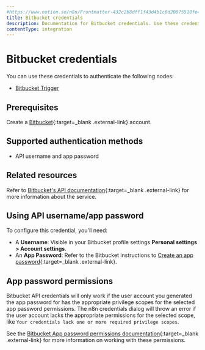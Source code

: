 ```yaml
---
#https://www.notion.so/n8n/Frontmatter-432c2b8dff1f43d4b1c8d20075510fe4
title: Bitbucket credentials
description: Documentation for Bitbucket credentials. Use these credentials to authenticate Bitbucket in n8n, a workflow automation platform.
contentType: integration
---
```


# Bitbucket credentials

You can use these credentials to authenticate the following nodes:

- [Bitbucket Trigger](/integrations/builtin/trigger-nodes/n8n-nodes-base.bitbuckettrigger/)

## Prerequisites

Create a [Bitbucket](https://www.bitbucket.com/){:target=_blank .external-link} account.

## Supported authentication methods

- API username and app password

## Related resources

Refer to [Bitbucket's API documentation](https://developer.atlassian.com/cloud/bitbucket/rest/intro/#authentication){:target=_blank .external-link} for more information about the service.

## Using API username/app password

To configure this credential, you'll need:

- A **Username**: Visible in your Bitbucket profile settings **Personal settings > Account settings**.
- An **App Password**: Refer to the Bitbucket instructions to [Create an app password](https://support.atlassian.com/bitbucket-cloud/docs/create-an-app-password/){:target=_blank .external-link}.

## App password permissions

Bitbucket API credentials will only work if the user account you generated the app password for has the appropriate privilege scopes for the selected app password permissions. The n8n credentials dialog will throw an error if the user account lacks the appropriate permissions for the selected scope, like `Your credentials lack one or more required privilege scopes`.

See the [Bitbucket App password permissions documentation](https://support.atlassian.com/bitbucket-cloud/docs/app-password-permissions/){:target=_blank .external-link} for more information on working with these permissions.

